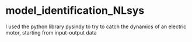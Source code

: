 # model_identification_NLsys
I used the python library pysindy to try to catch the dynamics of an electric motor, starting from input-output data
